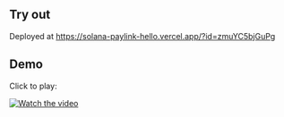 ## Try out

Deployed at https://solana-paylink-hello.vercel.app/?id=zmuYC5bjGuPg

## Demo

Click to play:

[![Watch the video](https://imgur.com/CHi8lmI.png)](https://www.youtube.com/watch?v=8I0OvNxRUsk)


